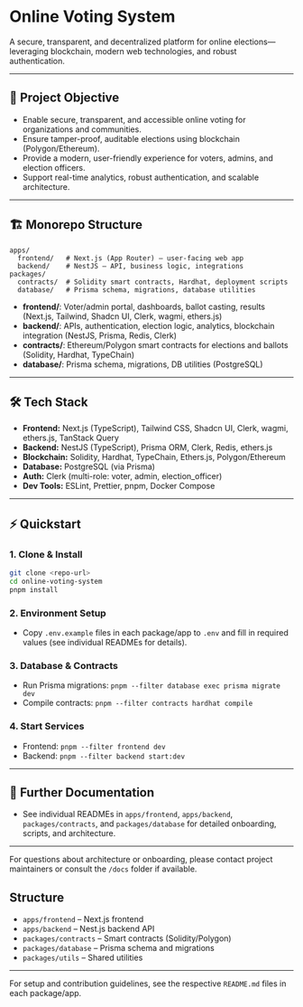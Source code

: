 # Online Voting System

A secure, transparent, and decentralized platform for online elections—leveraging blockchain, modern web technologies, and robust authentication.

---

## 🚀 Project Objective

- Enable secure, transparent, and accessible online voting for organizations and communities.
- Ensure tamper-proof, auditable elections using blockchain (Polygon/Ethereum).
- Provide a modern, user-friendly experience for voters, admins, and election officers.
- Support real-time analytics, robust authentication, and scalable architecture.

---

## 🏗️ Monorepo Structure

```
apps/
  frontend/   # Next.js (App Router) – user-facing web app
  backend/    # NestJS – API, business logic, integrations
packages/
  contracts/  # Solidity smart contracts, Hardhat, deployment scripts
  database/   # Prisma schema, migrations, database utilities
```

- **frontend/**: Voter/admin portal, dashboards, ballot casting, results (Next.js, Tailwind, Shadcn UI, Clerk, wagmi, ethers.js)
- **backend/**: APIs, authentication, election logic, analytics, blockchain integration (NestJS, Prisma, Redis, Clerk)
- **contracts/**: Ethereum/Polygon smart contracts for elections and ballots (Solidity, Hardhat, TypeChain)
- **database/**: Prisma schema, migrations, DB utilities (PostgreSQL)

---

## 🛠️ Tech Stack

- **Frontend:** Next.js (TypeScript), Tailwind CSS, Shadcn UI, Clerk, wagmi, ethers.js, TanStack Query
- **Backend:** NestJS (TypeScript), Prisma ORM, Clerk, Redis, ethers.js
- **Blockchain:** Solidity, Hardhat, TypeChain, Ethers.js, Polygon/Ethereum
- **Database:** PostgreSQL (via Prisma)
- **Auth:** Clerk (multi-role: voter, admin, election_officer)
- **Dev Tools:** ESLint, Prettier, pnpm, Docker Compose

---

## ⚡ Quickstart

### 1. Clone & Install

```bash
git clone <repo-url>
cd online-voting-system
pnpm install
```

### 2. Environment Setup

- Copy `.env.example` files in each package/app to `.env` and fill in required values (see individual READMEs for details).

### 3. Database & Contracts

- Run Prisma migrations: `pnpm --filter database exec prisma migrate dev`
- Compile contracts: `pnpm --filter contracts hardhat compile`

### 4. Start Services

- Frontend: `pnpm --filter frontend dev`
- Backend: `pnpm --filter backend start:dev`

---

## 📂 Further Documentation

- See individual READMEs in `apps/frontend`, `apps/backend`, `packages/contracts`, and `packages/database` for detailed onboarding, scripts, and architecture.

---

For questions about architecture or onboarding, please contact project maintainers or consult the `/docs` folder if available.

## Structure

- `apps/frontend` – Next.js frontend
- `apps/backend` – Nest.js backend API
- `packages/contracts` – Smart contracts (Solidity/Polygon)
- `packages/database` – Prisma schema and migrations
- `packages/utils` – Shared utilities

---

For setup and contribution guidelines, see the respective `README.md` files in each package/app.

